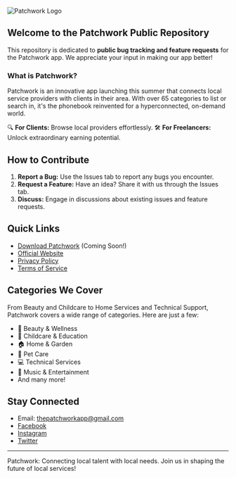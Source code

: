 
![Patchwork Logo](https://static.wixstatic.com/media/589a79_49c5f347f83143ac98ebbd7411e52b67~mv2.png)

## Welcome to the Patchwork Public Repository

This repository is dedicated to **public bug tracking and feature requests** for the Patchwork app. We appreciate your input in making our app better!

### What is Patchwork?

Patchwork is an innovative app launching this summer that connects local service providers with clients in their area. With over 65 categories to list or search in, it's the phonebook reinvented for a hyperconnected, on-demand world.

🔍 **For Clients:** Browse local providers effortlessly.
🛠️ **For Freelancers:** Unlock extraordinary earning potential.

## How to Contribute

1. **Report a Bug:** Use the Issues tab to report any bugs you encounter.
2. **Request a Feature:** Have an idea? Share it with us through the Issues tab.
3. **Discuss:** Engage in discussions about existing issues and feature requests.

## Quick Links

- [Download Patchwork](https://app-store-link) (Coming Soon!)
- [Official Website](https://www.thepatchworkapp.ca/)
- [Privacy Policy](https://www.thepatchworkapp.ca/privacypolicy)
- [Terms of Service](https://www.thepatchworkapp.ca/termsofservice)

## Categories We Cover

From Beauty and Childcare to Home Services and Technical Support, Patchwork covers a wide range of categories. Here are just a few:

- 💅 Beauty & Wellness
- 👶 Childcare & Education
- 🏠 Home & Garden
- 🐾 Pet Care
- 💻 Technical Services
- 🎵 Music & Entertainment
- And many more!

## Stay Connected

- Email: [thepatchworkapp@gmail.com](mailto:thepatchworkapp@gmail.com)
- [Facebook](https://facebook.com/patchworkapp)
- [Instagram](https://instagram.com/patchworkapp)
- [Twitter](https://twitter.com/patchworkapp)

---

Patchwork: Connecting local talent with local needs. Join us in shaping the future of local services!

